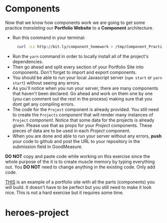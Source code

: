 # Components

Now that we know how components work we are going to get some practice _translating_ our **Portfolio Website** to a **Component** architecture.
 - Run this command in your terminal:
   ```bash
     curl -Ls http://bit.ly/component_homework > /tmp/Component_Practice && source /tmp/Component_Practice
   ```
 - Run the `yarn` command in order to locally install all of the project's dependencies.
 - Then go ahead and split every section of your Portfolio Site into components. Don't forget to import and export components.
 - You should be able to run your local Javascript server (`npm start` or `yarn start`) without seeing any errors.
 - As you'll notice when you run your server, there are many components that haven't been declared. Go ahead and work on them one by one (you can comment out the rest in the process) making sure that you dont get any compiling errors.
 - The code for the `Project` component is already provided. You still need to create the `Projects` _component_ that will render many instances of `Project` _component_. Notice that some data for the projects is already given. Please use that as props for your _Project_ components. These pieces of data are to be used in each _Project_ component.
 - When you are done and able to run your server without any errors, **push** your code to github and post the URL to your repository in the submission field in GoodMeasure.

**DO NOT** copy and paste code while working on this exercise since the whole purpose of the it is to create muscle memory by typing everything out.
You **DO NOT** need to change anything in the existing code. Only add code.

[THIS](https://izzycode.github.io/portfolio-example/) is an example of a portfolio site with all the parts (components) you will build. It doesn't have to be perfect but you still need to make it look nice. 
This is not a hard exercise but it requires some time.
# heroes-project
